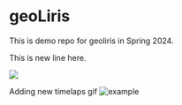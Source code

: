 # geoLiris

This is demo repo for geoliris in Spring 2024.

This is new line here.


![](https://i.gifer.com/4j.gif)


Adding new timelaps gif
![example](Nice_sentinel2_2021to2024_NWIR1NIRRedZoom)